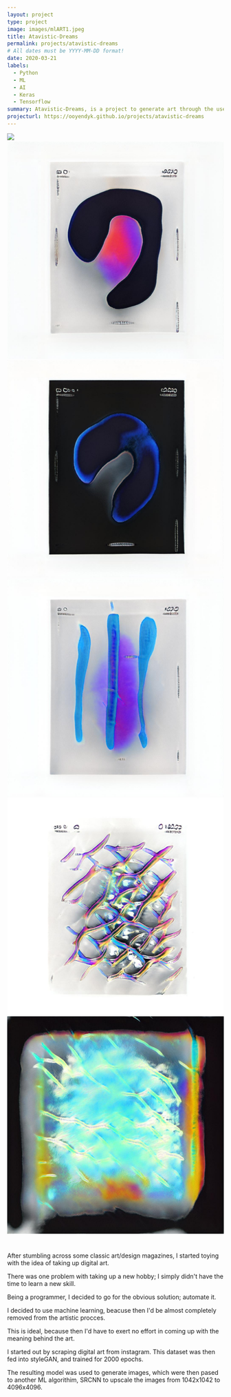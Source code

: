 ```yaml
---
layout: project
type: project
image: images/mlART1.jpeg
title: Atavistic-Dreams
permalink: projects/atavistic-dreams
# All dates must be YYYY-MM-DD format!
date: 2020-03-21
labels:
  - Python
  - ML
  - AI
  - Keras
  - Tensorflow
summary: Atavistic-Dreams, is a project to generate art through the use of machine learning.
projecturl: https://ooyendyk.github.io/projects/atavistic-dreams
---
```



<img class="ui medium left floated rounded image" src="../images/mlART0.mp4">
<img class="ui medium center floated rounded image" src="../images/mlART1.jpeg">
<img class="ui medium right floated rounded image" src="../images/mlART2.jpeg">
<img class="ui medium left floated rounded image" src="../images/mlART3.jpeg">
<img class="ui medium center floated rounded image" src="../images/mlART4.jpeg">
<img class="ui medium right floated rounded image" src="../images/mlART5.jpeg">
<h1 style="text-align: center;">       </h1>

<p>After stumbling across some classic art/design magazines, I started toying with the idea of taking up digital art.</p>

There was one problem with taking up a new hobby; I simply didn't have the time to learn a new skill.

Being a programmer, I decided to go for the obvious solution; automate it.

I decided to use machine learning, beacuse then I'd be almost completely removed from the artistic procces.

This is ideal, because then I'd have to exert no effort in coming up with the meaning behind the art.

I started out by scraping digital art from instagram. This dataset was then fed into styleGAN, and trained for 2000 epochs.

The resulting model was used to generate images, which were then pased to another ML algorithim,
SRCNN to upscale the images from 1042x1042 to 4096x4096.

